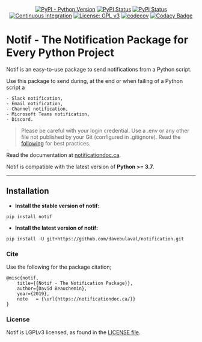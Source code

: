 <div align="center">
    
[![PyPI - Python Version](https://img.shields.io/pypi/pyversions/notif)](https://pypi.org/project/notif/)
[![PyPI Status](https://badge.fury.io/py/notif.svg)](https://badge.fury.io/py/notif)
[![PyPI Status](https://pepy.tech/badge/notif)](https://pepy.tech/project/notif)
[![Continuous Integration](https://github.com/davebulaval/notification/workflows/Continuous%20Integration/badge.svg)](https://github.com/davebulaval/notification/actions?query=workflow%3A%22Continuous+Integration%22+branch%3Amaster)
[![License: GPL v3](https://img.shields.io/badge/License-GPL%20v3-blue.svg)](http://www.gnu.org/licenses/gpl-3.0)
[![codecov](https://codecov.io/gh/davebulaval/notification/branch/master/graph/badge.svg?token=43ARF9LF94)](https://codecov.io/gh/davebulaval/notification)
[![Codacy Badge](https://app.codacy.com/project/badge/Grade/91d7eb5c9d974a27a484866fe54635a8)](https://www.codacy.com/gh/davebulaval/notification/dashboard?utm_source=github.com&amp;utm_medium=referral&amp;utm_content=davebulaval/notification&amp;utm_campaign=Badge_Grade)

</div>

# Notif - The Notification Package for Every Python Project

Notif is an easy-to-use package to send notifications from a Python script.

Use this package to send during, at the end or when failing of a Python script a

    - Slack notification,
    - Email notification,
    - Channel notification,
    - Microsoft Teams notification,
    - Discord.
    
> Please be careful with your login credential. Use a .env or any other file not published by your Git (configured in .gitignore). Read the [following](https://stackoverflow.com/questions/2397822/what-is-the-best-practice-for-dealing-with-passwords-in-git-repositories) for best practices.

    
Read the documentation at [notificationdoc.ca](https://notificationdoc.ca).

Notif is compatible with the latest version of __Python >= 3.7__.

---------

## Installation

- **Install the stable version of notif:**

```shell script
pip install notif
```

- **Install the latest version of notif:**

```shell script
pip install -U git+https://github.com/davebulaval/notification.git
```

### Cite
Use the following for the package citation;
```
@misc{notif,
    title={{Notif - The Notification Package}},
    author={David Beauchemin},
    year={2019},
    note   = {\url{https://notificationdoc.ca/}}
}
```

### License
Notif is LGPLv3 licensed, as found in the [LICENSE file](https://github.com/davebulaval/notification/blob/master/LICENSE).

